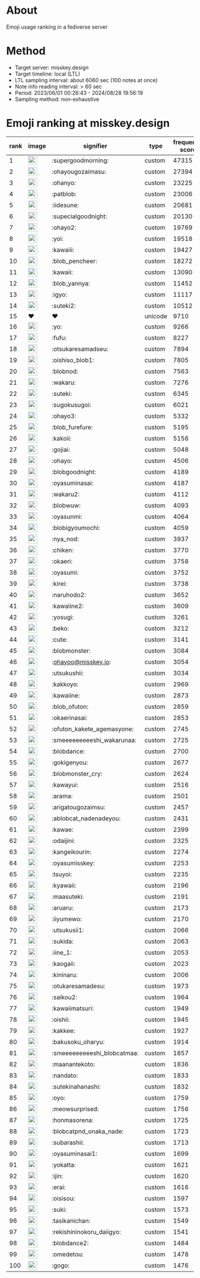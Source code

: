 # About
Emoji usage ranking in a fediverse server

# Method
- Target server: misskey.design
- Target timeline: local (LTL)
- LTL sampling interval: about 6060 sec (100 notes at once)
- Note info reading interval: > 60 sec
- Period: 2023/06/01 00:26:43 - 2024/08/28 19:56:19 
- Sampling method: non-exhaustive

# Emoji ranking at misskey.design

|rank|image|signifier|type|frequency score|
|----|----|----|----|----|
|1|<img height="24" src="https://misskey.design/emoji/supergoodmorning.webp">|:supergoodmorning:|custom|47315|
|2|<img height="24" src="https://misskey.design/emoji/ohayougozaimasu.webp">|:ohayougozaimasu:|custom|27394|
|3|<img height="24" src="https://misskey.design/emoji/ohanyo.webp">|:ohanyo:|custom|23225|
|4|<img height="24" src="https://misskey.design/emoji/patblob.webp">|:patblob:|custom|23006|
|5|<img height="24" src="https://misskey.design/emoji/iidesune.webp">|:iidesune:|custom|20681|
|6|<img height="24" src="https://misskey.design/emoji/supecialgoodnight.webp">|:supecialgoodnight:|custom|20130|
|7|<img height="24" src="https://misskey.design/emoji/ohayo2.webp">|:ohayo2:|custom|19769|
|8|<img height="24" src="https://misskey.design/emoji/yoi.webp">|:yoi:|custom|19518|
|9|<img height="24" src="https://misskey.design/emoji/kawaiii.webp">|:kawaiii:|custom|19427|
|10|<img height="24" src="https://misskey.design/emoji/blob_pencheer.webp">|:blob_pencheer:|custom|18272|
|11|<img height="24" src="https://misskey.design/emoji/kawaii.webp">|:kawaii:|custom|13090|
|12|<img height="24" src="https://misskey.design/emoji/blob_yannya.webp">|:blob_yannya:|custom|11452|
|13|<img height="24" src="https://misskey.design/emoji/igyo.webp">|:igyo:|custom|11117|
|14|<img height="24" src="https://misskey.design/emoji/suteki2.webp">|:suteki2:|custom|10512|
|15|❤|❤|unicode|9710|
|16|<img height="24" src="https://misskey.design/emoji/yo.webp">|:yo:|custom|9266|
|17|<img height="24" src="https://misskey.design/emoji/fufu.webp">|:fufu:|custom|8227|
|18|<img height="24" src="https://misskey.design/emoji/otsukaresamadseu.webp">|:otsukaresamadseu:|custom|7894|
|19|<img height="24" src="https://misskey.design/emoji/oishiso_blob1.webp">|:oishiso_blob1:|custom|7805|
|20|<img height="24" src="https://misskey.design/emoji/blobnod.webp">|:blobnod:|custom|7563|
|21|<img height="24" src="https://misskey.design/emoji/wakaru.webp">|:wakaru:|custom|7276|
|22|<img height="24" src="https://misskey.design/emoji/suteki.webp">|:suteki:|custom|6345|
|23|<img height="24" src="https://misskey.design/emoji/sugokusugoi.webp">|:sugokusugoi:|custom|6021|
|24|<img height="24" src="https://misskey.design/emoji/ohayo3.webp">|:ohayo3:|custom|5332|
|25|<img height="24" src="https://misskey.design/emoji/blob_furefure.webp">|:blob_furefure:|custom|5195|
|26|<img height="24" src="https://misskey.design/emoji/kakoii.webp">|:kakoii:|custom|5156|
|27|<img height="24" src="https://misskey.design/emoji/gojiai.webp">|:gojiai:|custom|5048|
|28|<img height="24" src="https://misskey.design/emoji/ohayo.webp">|:ohayo:|custom|4506|
|29|<img height="24" src="https://misskey.design/emoji/blobgoodnight.webp">|:blobgoodnight:|custom|4189|
|30|<img height="24" src="https://misskey.design/emoji/oyasuminasai.webp">|:oyasuminasai:|custom|4187|
|31|<img height="24" src="https://misskey.design/emoji/wakaru2.webp">|:wakaru2:|custom|4112|
|32|<img height="24" src="https://misskey.design/emoji/blobwuw.webp">|:blobwuw:|custom|4093|
|33|<img height="24" src="https://misskey.design/emoji/oyasunmi.webp">|:oyasunmi:|custom|4064|
|34|<img height="24" src="https://misskey.design/emoji/blobigyoumochi.webp">|:blobigyoumochi:|custom|4059|
|35|<img height="24" src="https://misskey.design/emoji/nya_nod.webp">|:nya_nod:|custom|3937|
|36|<img height="24" src="https://misskey.design/emoji/chiken.webp">|:chiken:|custom|3770|
|37|<img height="24" src="https://misskey.design/emoji/okaeri.webp">|:okaeri:|custom|3758|
|38|<img height="24" src="https://misskey.design/emoji/oyasumi.webp">|:oyasumi:|custom|3752|
|39|<img height="24" src="https://misskey.design/emoji/kirei.webp">|:kirei:|custom|3738|
|40|<img height="24" src="https://misskey.design/emoji/naruhodo2.webp">|:naruhodo2:|custom|3652|
|41|<img height="24" src="https://misskey.design/emoji/kawaiine2.webp">|:kawaiine2:|custom|3609|
|42|<img height="24" src="https://misskey.design/emoji/yosugi.webp">|:yosugi:|custom|3261|
|43|<img height="24" src="https://misskey.design/emoji/beko.webp">|:beko:|custom|3212|
|44|<img height="24" src="https://misskey.design/emoji/cute.webp">|:cute:|custom|3141|
|45|<img height="24" src="https://misskey.design/emoji/blobmonster.webp">|:blobmonster:|custom|3084|
|46|<img height="24" src="https://misskey.design/emoji/ohayoo.webp">|:ohayoo@misskey.io:|custom|3054|
|47|<img height="24" src="https://misskey.design/emoji/utsukushii.webp">|:utsukushii:|custom|3034|
|48|<img height="24" src="https://misskey.design/emoji/kakkoyo.webp">|:kakkoyo:|custom|2969|
|49|<img height="24" src="https://misskey.design/emoji/kawaiine.webp">|:kawaiine:|custom|2873|
|50|<img height="24" src="https://misskey.design/emoji/blob_ofuton.webp">|:blob_ofuton:|custom|2859|
|51|<img height="24" src="https://misskey.design/emoji/okaerinasai.webp">|:okaerinasai:|custom|2853|
|52|<img height="24" src="https://misskey.design/emoji/ofuton_kakete_agemasyone.webp">|:ofuton_kakete_agemasyone:|custom|2745|
|53|<img height="24" src="https://misskey.design/emoji/smeeeeeeeeeshi_wakarunaa.webp">|:smeeeeeeeeeshi_wakarunaa:|custom|2725|
|54|<img height="24" src="https://misskey.design/emoji/blobdance.webp">|:blobdance:|custom|2700|
|55|<img height="24" src="https://misskey.design/emoji/gokigenyou.webp">|:gokigenyou:|custom|2677|
|56|<img height="24" src="https://misskey.design/emoji/blobmonster_cry.webp">|:blobmonster_cry:|custom|2624|
|57|<img height="24" src="https://misskey.design/emoji/kawayui.webp">|:kawayui:|custom|2516|
|58|<img height="24" src="https://misskey.design/emoji/arama.webp">|:arama:|custom|2501|
|59|<img height="24" src="https://misskey.design/emoji/arigatougozaimsu.webp">|:arigatougozaimsu:|custom|2457|
|60|<img height="24" src="https://misskey.design/emoji/ablobcat_nadenadeyou.webp">|:ablobcat_nadenadeyou:|custom|2431|
|61|<img height="24" src="https://misskey.design/emoji/kawae.webp">|:kawae:|custom|2399|
|62|<img height="24" src="https://misskey.design/emoji/odaijini.webp">|:odaijini:|custom|2325|
|63|<img height="24" src="https://misskey.design/emoji/kangeikourin.webp">|:kangeikourin:|custom|2274|
|64|<img height="24" src="https://misskey.design/emoji/oyasumisskey.webp">|:oyasumisskey:|custom|2253|
|65|<img height="24" src="https://misskey.design/emoji/tsuyoi.webp">|:tsuyoi:|custom|2235|
|66|<img height="24" src="https://misskey.design/emoji/kyawaii.webp">|:kyawaii:|custom|2196|
|67|<img height="24" src="https://misskey.design/emoji/maasuteki.webp">|:maasuteki:|custom|2191|
|68|<img height="24" src="https://misskey.design/emoji/aruaru.webp">|:aruaru:|custom|2173|
|69|<img height="24" src="https://misskey.design/emoji/iiyumewo.webp">|:iiyumewo:|custom|2170|
|70|<img height="24" src="https://misskey.design/emoji/utsukusii1.webp">|:utsukusii1:|custom|2066|
|71|<img height="24" src="https://misskey.design/emoji/sukida.webp">|:sukida:|custom|2063|
|72|<img height="24" src="https://misskey.design/emoji/iine_1.webp">|:iine_1:|custom|2053|
|73|<img height="24" src="https://misskey.design/emoji/kaogaii.webp">|:kaogaii:|custom|2023|
|74|<img height="24" src="https://misskey.design/emoji/kininaru.webp">|:kininaru:|custom|2006|
|75|<img height="24" src="https://misskey.design/emoji/otukaresamadesu.webp">|:otukaresamadesu:|custom|1973|
|76|<img height="24" src="https://misskey.design/emoji/saikou2.webp">|:saikou2:|custom|1964|
|77|<img height="24" src="https://misskey.design/emoji/kawaiimatsuri.webp">|:kawaiimatsuri:|custom|1949|
|78|<img height="24" src="https://misskey.design/emoji/oishii.webp">|:oishii:|custom|1945|
|79|<img height="24" src="https://misskey.design/emoji/kakkee.webp">|:kakkee:|custom|1927|
|80|<img height="24" src="https://misskey.design/emoji/bakusoku_oharyu.webp">|:bakusoku_oharyu:|custom|1914|
|81|<img height="24" src="https://misskey.design/emoji/smeeeeeeeeeshi_blobcatmaa.webp">|:smeeeeeeeeeshi_blobcatmaa:|custom|1857|
|82|<img height="24" src="https://misskey.design/emoji/maanantekoto.webp">|:maanantekoto:|custom|1836|
|83|<img height="24" src="https://misskey.design/emoji/nandato.webp">|:nandato:|custom|1833|
|84|<img height="24" src="https://misskey.design/emoji/sutekinahanashi.webp">|:sutekinahanashi:|custom|1832|
|85|<img height="24" src="https://misskey.design/emoji/oyo.webp">|:oyo:|custom|1759|
|86|<img height="24" src="https://misskey.design/emoji/meowsurprised.webp">|:meowsurprised:|custom|1756|
|87|<img height="24" src="https://misskey.design/emoji/honmasorena.webp">|:honmasorena:|custom|1725|
|88|<img height="24" src="https://misskey.design/emoji/blobcatpnd_onaka_nade.webp">|:blobcatpnd_onaka_nade:|custom|1723|
|89|<img height="24" src="https://misskey.design/emoji/subarashii.webp">|:subarashii:|custom|1713|
|90|<img height="24" src="https://misskey.design/emoji/oyasuminasai1.webp">|:oyasuminasai1:|custom|1699|
|91|<img height="24" src="https://misskey.design/emoji/yokatta.webp">|:yokatta:|custom|1621|
|92|<img height="24" src="https://misskey.design/emoji/ijin.webp">|:ijin:|custom|1620|
|93|<img height="24" src="https://misskey.design/emoji/erai.webp">|:erai:|custom|1616|
|94|<img height="24" src="https://misskey.design/emoji/oisisou.webp">|:oisisou:|custom|1597|
|95|<img height="24" src="https://misskey.design/emoji/suki.webp">|:suki:|custom|1573|
|96|<img height="24" src="https://misskey.design/emoji/tasikanichan.webp">|:tasikanichan:|custom|1549|
|97|<img height="24" src="https://misskey.design/emoji/rekishininokoru_daiigyo.webp">|:rekishininokoru_daiigyo:|custom|1541|
|98|<img height="24" src="https://misskey.design/emoji/blobdance2.webp">|:blobdance2:|custom|1484|
|99|<img height="24" src="https://misskey.design/emoji/omedetou.webp">|:omedetou:|custom|1478|
|100|<img height="24" src="https://misskey.design/emoji/gogo.webp">|:gogo:|custom|1476|
